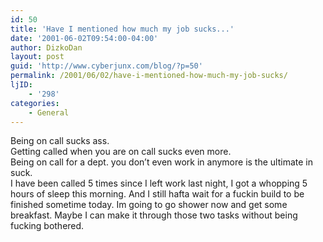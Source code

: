 ```yaml
---
id: 50
title: 'Have I mentioned how much my job sucks...'
date: '2001-06-02T09:54:00-04:00'
author: DizkoDan
layout: post
guid: 'http://www.cyberjunx.com/blog/?p=50'
permalink: /2001/06/02/have-i-mentioned-how-much-my-job-sucks/
ljID:
    - '298'
categories:
    - General
---
```


Being on call sucks ass.  
Getting called when you are on call sucks even more.  
Being on call for a dept. you don’t even work in anymore is the ultimate in suck.  
I have been called 5 times since I left work last night, I got a whopping 5 hours of sleep this morning. And I still hafta wait for a fuckin build to be finished sometime today. Im going to go shower now and get some breakfast. Maybe I can make it through those two tasks without being fucking bothered.